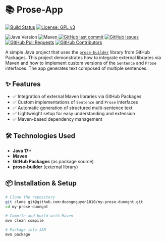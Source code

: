 # 📚 Prose-App

[![Build Status](https://img.shields.io/github/actions/workflow/status/duongnguyen1010/my-prose-duongnt/build.yml?branch=main&style=for-the-badge)](https://github.com/duongnguyen1010/my-prose-duongnt/actions)
[![License: GPL v3](https://img.shields.io/badge/License-GPLv3-blue.svg?style=for-the-badge)](https://www.gnu.org/licenses/gpl-3.0)

![Java Version](https://img.shields.io/badge/Java-17%2B-orange?style=flat&logo=openjdk)
![Maven](https://img.shields.io/badge/Maven-C71A36?style=flat&logo=apache-maven)
[![GitHub last commit](https://img.shields.io/github/last-commit/duongnguyen1010/my-prose-duongnt)](https://github.com/duongnguyen1010/my-prose-duongnt/commits/main)
[![GitHub Issues](https://img.shields.io/github/issues/duongnguyen1010/my-prose-duongnt)](https://github.com/duongnguyen1010/my-prose-duongnt/issues)
[![GitHub Pull Requests](https://img.shields.io/github/issues-pr/duongnguyen1010/my-prose-duongnt)](https://github.com/duongnguyen1010/my-prose-duongnt/pulls)
[![GitHub Contributors](https://img.shields.io/github/contributors/duongnguyen1010/my-prose-duongnt)](https://github.com/duongnguyen1010/my-prose-duongnt/graphs/contributors)

A simple Java project that uses the [`prose-builder`](https://github.com/duongnguyen1010/my-prose-duongnt/) library from GitHub Packages. This project demonstrates how to integrate external libraries via Maven and how to implement custom versions of the `Sentence` and `Prose` interfaces. The app generates text composed of multiple sentences.

## ✨ Features

- ✅ Integration of external Maven libraries via GitHub Packages
- ✅ Custom implementations of `Sentence` and `Prose` interfaces
- ✅ Automatic generation of structured multi-sentence text
- ✅ Lightweight setup for easy understanding and extension
- ✅ Maven-based dependency management

## 🛠️ Technologies Used

- **Java 17+**
- **Maven**
- **GitHub Packages** (as package source)
- **prose-builder** (external library)

## 📦 Installation & Setup

```bash
# Clone the repository
git clone git@github.com:duongnguyen1010/my-prose-duongnt.git
cd my-prose-duongnt

# Compile and build with Maven
mvn clean compile

# Package into JAR
mvn package